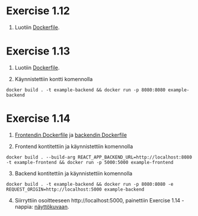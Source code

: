 # Exercise 1.12

1. Luotiin [Dockerfile](./attachments/ex12/Dockerfile).


# Exercise 1.13

1. Luotiin [Dockerfile](./attachments/ex13/Dockerfile).

2. Käynnistettiin kontti komennolla 

`docker build . -t example-backend && docker run -p 8080:8080 example-backend`

# Exercise 1.14

1. [Frontendin Dockerfile](./attachments/ex12/Dockerfile) ja [backendin Dockerfile](./attachments/ex13/Dockerfile)

2. Frontend kontitettiin ja käynnistettiin komennolla

`docker build . --build-arg REACT_APP_BACKEND_URL=http://localhost:8080 -t example-frontend && docker run -p 5000:5000 example-frontend`

3. Backend kontitettiin ja käynnistettiin komennolla 

`docker build . -t example-backend && docker run -p 8080:8080 -e REQUEST_ORIGIN=http://localhost:5000 example-backend`

4. Siirryttiin osoitteeseen http://localhost:5000, painettiin Exercise 1.14 -nappia: [näyttökuvaan](./attachments/ex14/success.png).